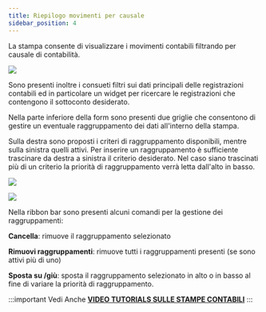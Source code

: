 ```yaml
---
title: Riepilogo movimenti per causale
sidebar_position: 4
---
```


La stampa consente di visualizzare i movimenti contabili filtrando per causale di contabilità.

![](/img/it-it/finance-area/ledger-records/accounting-report/movements-summary-for-template/image01.png)

Sono presenti inoltre i consueti filtri sui dati principali delle registrazioni contabili ed in particolare un widget per ricercare le registrazioni che contengono il sottoconto desiderato.

Nella parte inferiore della form sono presenti due griglie che consentono di gestire un eventuale raggruppamento dei dati all'interno della stampa.

Sulla destra sono proposti i criteri di raggruppamento disponibili, mentre sulla sinistra quelli attivi. Per inserire un raggruppamento è sufficiente trascinare da destra a sinistra il criterio desiderato. Nel caso siano trascinati più di un criterio la priorità di raggruppamento verrà letta dall'alto in basso.

![](/img/it-it/finance-area/ledger-records/accounting-report/movements-summary-for-template/image02.png)

![](/img/it-it/finance-area/ledger-records/accounting-report/movements-summary-for-template/image03.png)

Nella ribbon bar sono presenti alcuni comandi per la gestione dei raggruppamenti:

**Cancella**: rimuove il raggruppamento selezionato

**Rimuovi raggruppamenti**: rimuove tutti i raggruppamenti presenti (se sono attivi più di uno)

**Sposta su /giù**: sposta il raggruppamento selezionato in alto o in basso al fine di variare la priorità di raggruppamento.


:::important Vedi Anche
[**VIDEO TUTORIALS SULLE STAMPE CONTABILI**](/docs/video/finance/intro.md)
:::



